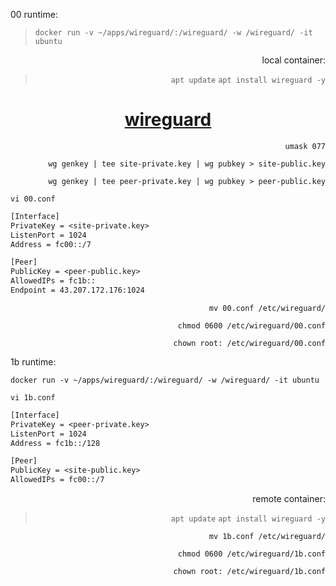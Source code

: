 00 runtime:
  
>```docker run -v ~/apps/wireguard/:/wireguard/ -w /wireguard/ -it ubuntu```
  
<span align="right">
  
  local container:
>```apt update```
>```apt install wireguard -y```

<span align="center">
  
  # [wireguard](https://ubuntu.com/server/docs/wireguard-vpn-introduction)

</span>

  ```umask 077```
  
  ```wg genkey | tee site-private.key | wg pubkey > site-public.key```
  
  ```wg genkey | tee peer-private.key | wg pubkey > peer-public.key```

</span>

```vi 00.conf```
```txt
[Interface]
PrivateKey = <site-private.key>
ListenPort = 1024
Address = fc00::/7

[Peer]
PublicKey = <peer-public.key>
AllowedIPs = fc1b::
Endpoint = 43.207.172.176:1024
```
<span align="right">
  
  ```mv 00.conf /etc/wireguard/```

  ```chmod 0600 /etc/wireguard/00.conf```

  ```chown root: /etc/wireguard/00.conf```

</span>


1b runtime:

```docker run -v ~/apps/wireguard/:/wireguard/ -w /wireguard/ -it ubuntu```

```vi 1b.conf```
```txt
[Interface]
PrivateKey = <peer-private.key>
ListenPort = 1024
Address = fc1b::/128

[Peer]
PublicKey = <site-public.key>
AllowedIPs = fc00::/7
```

<span align="right">
  
  remote container:
>```apt update```
>```apt install wireguard -y```

  
  ```mv 1b.conf /etc/wireguard/```

  ```chmod 0600 /etc/wireguard/1b.conf```

  ```chown root: /etc/wireguard/1b.conf```
</span>
